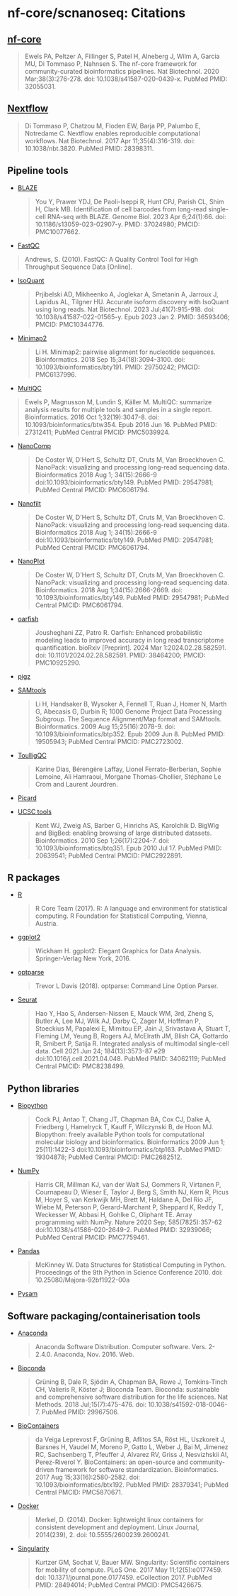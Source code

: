 # nf-core/scnanoseq: Citations

## [nf-core](https://pubmed.ncbi.nlm.nih.gov/32055031/)

> Ewels PA, Peltzer A, Fillinger S, Patel H, Alneberg J, Wilm A, Garcia MU, Di Tommaso P, Nahnsen S. The nf-core framework for community-curated bioinformatics pipelines. Nat Biotechnol. 2020 Mar;38(3):276-278. doi: 10.1038/s41587-020-0439-x. PubMed PMID: 32055031.

## [Nextflow](https://pubmed.ncbi.nlm.nih.gov/28398311/)

> Di Tommaso P, Chatzou M, Floden EW, Barja PP, Palumbo E, Notredame C. Nextflow enables reproducible computational workflows. Nat Biotechnol. 2017 Apr 11;35(4):316-319. doi: 10.1038/nbt.3820. PubMed PMID: 28398311.

## Pipeline tools

- [BLAZE](https://pubmed.ncbi.nlm.nih.gov/37024980/)

  > You Y, Prawer YDJ, De Paoli-Iseppi R, Hunt CPJ, Parish CL, Shim H, Clark MB. Identification of cell barcodes from long-read single-cell RNA-seq with BLAZE. Genome Biol. 2023 Apr 6;24(1):66. doi: 10.1186/s13059-023-02907-y. PMID: 37024980; PMCID: PMC10077662.

- [FastQC](https://www.bioinformatics.babraham.ac.uk/projects/fastqc/)

> Andrews, S. (2010). FastQC: A Quality Control Tool for High Throughput Sequence Data [Online].

- [IsoQuant](https://pubmed.ncbi.nlm.nih.gov/36593406/)

  > Prjibelski AD, Mikheenko A, Joglekar A, Smetanin A, Jarroux J, Lapidus AL, Tilgner HU. Accurate isoform discovery with IsoQuant using long reads. Nat Biotechnol. 2023 Jul;41(7):915-918. doi: 10.1038/s41587-022-01565-y. Epub 2023 Jan 2. PMID: 36593406; PMCID: PMC10344776.

- [Minimap2](https://pubmed.ncbi.nlm.nih.gov/29750242/)

  > Li H. Minimap2: pairwise alignment for nucleotide sequences. Bioinformatics. 2018 Sep 15;34(18):3094-3100. doi: 10.1093/bioinformatics/bty191. PMID: 29750242; PMCID: PMC6137996.

- [MultiQC](https://pubmed.ncbi.nlm.nih.gov/27312411/)

> Ewels P, Magnusson M, Lundin S, Käller M. MultiQC: summarize analysis results for multiple tools and samples in a single report. Bioinformatics. 2016 Oct 1;32(19):3047-8. doi: 10.1093/bioinformatics/btw354. Epub 2016 Jun 16. PubMed PMID: 27312411; PubMed Central PMCID: PMC5039924.

- [NanoComp](https://pubmed.ncbi.nlm.nih.gov/29547981/)

  > De Coster W, D'Hert S, Schultz DT, Cruts M, Van Broeckhoven C. NanoPack: visualizing and processing long-read sequencing data. Bioinformatics 2018 Aug 1; 34(15):2666-9 doi:10.1093/bioinformatics/bty149. PubMed PMID: 29547981; PubMed Central PMCID: PMC6061794.

- [Nanofilt](https://pubmed.ncbi.nlm.nih.gov/29547981/)

  > De Coster W, D'Hert S, Schultz DT, Cruts M, Van Broeckhoven C. NanoPack: visualizing and processing long-read sequencing data. Bioinformatics 2018 Aug 1; 34(15):2666-9 doi:10.1093/bioinformatics/bty149. PubMed PMID: 29547981; PubMed Central PMCID: PMC6061794.

- [NanoPlot](https://pubmed.ncbi.nlm.nih.gov/29547981/)

  > De Coster W, D'Hert S, Schultz DT, Cruts M, Van Broeckhoven C. NanoPack: visualizing and processing long-read sequencing data. Bioinformatics. 2018 Aug 1;34(15):2666-2669. doi: 10.1093/bioinformatics/bty149. PubMed PMID: 29547981; PubMed Central PMCID: PMC6061794.

- [oarfish](https://github.com/COMBINE-lab/oarfish)

  > Jousheghani ZZ, Patro R. Oarfish: Enhanced probabilistic modeling leads to improved accuracy in long read transcriptome quantification. bioRxiv [Preprint]. 2024 Mar 1:2024.02.28.582591. doi: 10.1101/2024.02.28.582591. PMID: 38464200; PMCID: PMC10925290.

- [pigz](https://zlib.net/pigz/)

- [SAMtools](https://pubmed.ncbi.nlm.nih.gov/19505943/)

  > Li H, Handsaker B, Wysoker A, Fennell T, Ruan J, Homer N, Marth G, Abecasis G, Durbin R; 1000 Genome Project Data Processing Subgroup. The Sequence Alignment/Map format and SAMtools. Bioinformatics. 2009 Aug 15;25(16):2078-9. doi: 10.1093/bioinformatics/btp352. Epub 2009 Jun 8. PubMed PMID: 19505943; PubMed Central PMCID: PMC2723002.

- [ToulligQC](https://github.com/GenomiqueENS/toulligQC)

  > Karine Dias, Bérengère Laffay, Lionel Ferrato-Berberian, Sophie Lemoine, Ali Hamraoui, Morgane Thomas-Chollier, Stéphane Le Crom and Laurent Jourdren.

- [Picard](https://broadinstitute.github.io/picard/)

- [UCSC tools](https://pubmed.ncbi.nlm.nih.gov/20639541/)

  > Kent WJ, Zweig AS, Barber G, Hinrichs AS, Karolchik D. BigWig and BigBed: enabling browsing of large distributed datasets. Bioinformatics. 2010 Sep 1;26(17):2204-7. doi: 10.1093/bioinformatics/btq351. Epub 2010 Jul 17. PubMed PMID: 20639541; PubMed Central PMCID: PMC2922891.

## R packages

- [R](https://www.R-project.org/)

  > R Core Team (2017). R: A language and environment for statistical computing. R Foundation for Statistical Computing, Vienna, Austria.

- [ggplot2](https://cran.r-project.org/web/packages/ggplot2/index.html)

  > Wickham H. ggplot2: Elegant Graphics for Data Analysis. Springer-Verlag New York, 2016.

- [optparse](https://CRAN.R-project.org/package=optparse)

  > Trevor L Davis (2018). optparse: Command Line Option Parser.

- [Seurat](https://pubmed.ncbi.nlm.nih.gov/34062119/)

  > Hao Y, Hao S, Andersen-Nissen E, Mauck WM, 3rd, Zheng S, Butler A, Lee MJ, Wilk AJ, Darby C, Zager M, Hoffman P, Stoeckius M, Papalexi E, Mimitou EP, Jain J, Srivastava A, Stuart T, Fleming LM, Yeung B, Rogers AJ, McElrath JM, Blish CA, Gottardo R, Smibert P, Satija R. Integrated analysis of multimodal single-cell data. Cell 2021 Jun 24; 184(13):3573-87 e29 doi:10.1016/j.cell.2021.04.048. PubMed PMID: 34062119; PubMed Central PMCID: PMC8238499.

## Python libraries

- [Biopython](https://pubmed.ncbi.nlm.nih.gov/19304878/)

  > Cock PJ, Antao T, Chang JT, Chapman BA, Cox CJ, Dalke A, Friedberg I, Hamelryck T, Kauff F, Wilczynski B, de Hoon MJ. Biopython: freely available Python tools for computational molecular biology and bioinformatics. Bioinformatics 2009 Jun 1; 25(11):1422-3 doi:10.1093/bioinformatics/btp163. PubMed PMID: 19304878; PubMed Central PMCID: PMC2682512.

- [NumPy](https://pubmed.ncbi.nlm.nih.gov/32939066/)

  > Harris CR, Millman KJ, van der Walt SJ, Gommers R, Virtanen P, Cournapeau D, Wieser E, Taylor J, Berg S, Smith NJ, Kern R, Picus M, Hoyer S, van Kerkwijk MH, Brett M, Haldane A, Del Rio JF, Wiebe M, Peterson P, Gerard-Marchant P, Sheppard K, Reddy T, Weckesser W, Abbasi H, Gohlke C, Oliphant TE. Array programming with NumPy. Nature 2020 Sep; 585(7825):357-62 doi:10.1038/s41586-020-2649-2. PubMed PMID: 32939066; PubMed Central PMCID: PMC7759461.

- [Pandas](https://pandas.pydata.org/)

  > McKinney W. Data Structures for Statistical Computing in Python. Proceedings of the 9th Python in Science Conference 2010. doi: 10.25080/Majora-92bf1922-00a

- [Pysam](https://pysam.readthedocs.io/en/latest/index.html)

## Software packaging/containerisation tools

- [Anaconda](https://anaconda.com)

  > Anaconda Software Distribution. Computer software. Vers. 2-2.4.0. Anaconda, Nov. 2016. Web.

- [Bioconda](https://pubmed.ncbi.nlm.nih.gov/29967506/)

  > Grüning B, Dale R, Sjödin A, Chapman BA, Rowe J, Tomkins-Tinch CH, Valieris R, Köster J; Bioconda Team. Bioconda: sustainable and comprehensive software distribution for the life sciences. Nat Methods. 2018 Jul;15(7):475-476. doi: 10.1038/s41592-018-0046-7. PubMed PMID: 29967506.

- [BioContainers](https://pubmed.ncbi.nlm.nih.gov/28379341/)

  > da Veiga Leprevost F, Grüning B, Aflitos SA, Röst HL, Uszkoreit J, Barsnes H, Vaudel M, Moreno P, Gatto L, Weber J, Bai M, Jimenez RC, Sachsenberg T, Pfeuffer J, Alvarez RV, Griss J, Nesvizhskii AI, Perez-Riverol Y. BioContainers: an open-source and community-driven framework for software standardization. Bioinformatics. 2017 Aug 15;33(16):2580-2582. doi: 10.1093/bioinformatics/btx192. PubMed PMID: 28379341; PubMed Central PMCID: PMC5870671.

- [Docker](https://dl.acm.org/doi/10.5555/2600239.2600241)

  > Merkel, D. (2014). Docker: lightweight linux containers for consistent development and deployment. Linux Journal, 2014(239), 2. doi: 10.5555/2600239.2600241.

- [Singularity](https://pubmed.ncbi.nlm.nih.gov/28494014/)

  > Kurtzer GM, Sochat V, Bauer MW. Singularity: Scientific containers for mobility of compute. PLoS One. 2017 May 11;12(5):e0177459. doi: 10.1371/journal.pone.0177459. eCollection 2017. PubMed PMID: 28494014; PubMed Central PMCID: PMC5426675.
